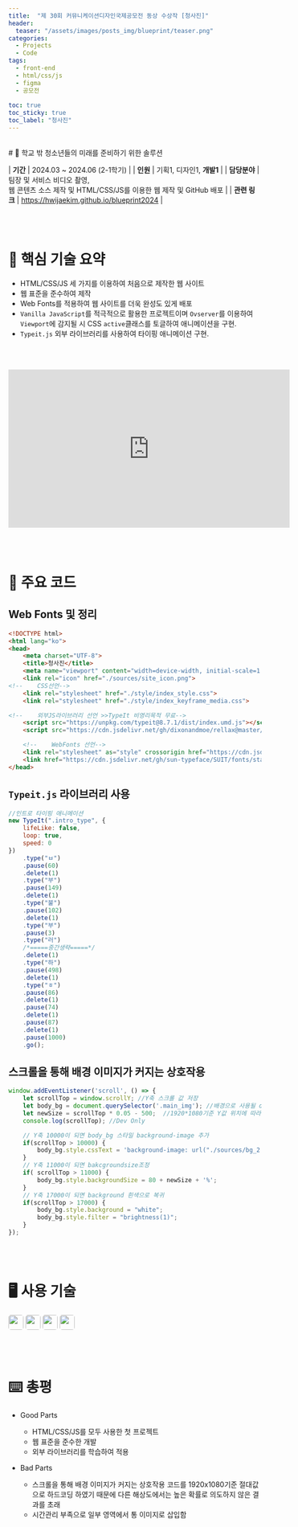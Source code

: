 ```yaml
---
title:  "제 30회 커뮤니케이션디자인국제공모전 동상 수상작 [청사진]"
header:
  teaser: "/assets/images/posts_img/blueprint/teaser.png"
categories:
  - Projects
  - Code
tags:
  - front-end
  - html/css/js
  - figma
  - 공모전
  
toc: true
toc_sticky: true
toc_label: "청사진"
---
```

<style>
  .ico {
    border-radius: 5px;
    height: 30px;
    margin-bottom: 5px;
  }
</style>
<br>
# 📝 학교 밖 청소년들의 미래를 준비하기 위한 솔루션

| **기간**    | 2024.03 ~ 2024.06 (2-1학기)                                                                                     |
| **인원**    | 기획1, 디자인1, **개발1**                                                                                         |
| **담당분야**  | 팀장 및 서비스 비디오 촬영,<br>웹 콘텐츠 소스 제작 및 HTML/CSS/JS를 이용한 웹 제작 및 GitHub 배포                                    |
| **관련 링크** | <a href="https://hwijaekim.github.io/blueprint2024" target="_blank">https://hwijaekim.github.io/blueprint2024</a> |

   <br><br>


# 🔑 핵심 기술 요약
- HTML/CSS/JS 세 가지를 이용하여 처음으로 제작한 웹 사이트 <br>
- 웹 표준을 준수하여 제작
- Web Fonts를 적용하여 웹 사이트를 더욱 완성도 있게 배포
- `Vanilla JavaScript`를 적극적으로 활용한 프로젝트이며 `Ovserver`를 이용하여 `Viewport`에 감지될 시 CSS `active`클래스를 토글하여 애니메이션을 구현. <br>
- `Typeit.js` 외부 라이브러리를 사용하여 타이핑 애니메이션 구현.

<br><br>

<iframe width="560" height="315" src="https://www.youtube-nocookie.com/embed/Lnxbw6FSc_I?si=LyU-lvSpD1P7YVNH" title="YouTube video player" frameborder="0" allow="accelerometer; autoplay; clipboard-write; encrypted-media; gyroscope; picture-in-picture; web-share" referrerpolicy="strict-origin-when-cross-origin" allowfullscreen></iframe>

<br><br>

# 📌 주요 코드
## Web Fonts 및 <head> 정리
```html
<!DOCTYPE html>
<html lang="ko">
<head>
    <meta charset="UTF-8">
    <title>청사진</title>
    <meta name="viewport" content="width=device-width, initial-scale=1.0">
    <link rel="icon" href="./sources/site_icon.png">
<!--    CSS선언-->
    <link rel="stylesheet" href="./style/index_style.css">
    <link rel="stylesheet" href="./style/index_keyframe_media.css">

<!--    외부JS라이브러리 선언 >>TypeIt 비영리목적 무료-->
    <script src="https://unpkg.com/typeit@8.7.1/dist/index.umd.js"></script>
    <script src="https://cdn.jsdelivr.net/gh/dixonandmoe/rellax@master/rellax.min.js"></script>

    <!--    WebFonts 선언-->
    <link rel="stylesheet" as="style" crossorigin href="https://cdn.jsdelivr.net/gh/orioncactus/pretendard@v1.3.9/dist/web/static/pretendard.min.css" />
    <link href="https://cdn.jsdelivr.net/gh/sun-typeface/SUIT/fonts/static/woff2/SUIT.css" rel="stylesheet">
</head>
```

## `Typeit.js` 라이브러리 사용
```javascript
//인트로 타이핑 애니메이션
new TypeIt(".intro_type", {
    lifeLike: false,
    loop: true,
    speed: 0
})
    .type("ㅂ")
    .pause(60)
    .delete(1)
    .type("부")
    .pause(149)
    .delete(1)
    .type("불")
    .pause(102)
    .delete(1)
    .type("부")
    .pause(3)
    .type("러")
    /*=====중간생략=====*/
    .delete(1)
    .type("하")
    .pause(498)
    .delete(1)
    .type("ㅎ")
    .pause(86)
    .delete(1)
    .pause(74)
    .delete(1)
    .pause(87)
    .delete(1)
    .pause(1000)
    .go();
```

## 스크롤을 통해 배경 이미지가 커지는 상호작용
```javascript
window.addEventListener('scroll', () => {
    let scrollTop = window.scrollY; //Y축 스크롤 값 저장
    let body_bg = document.querySelector('.main_img'); //배경으로 사용될 div 변수
    let newSize = scrollTop * 0.05 - 500;  //1920*1080기준 Y값 위치에 따라 이미지 크기가 조절될 수 있도록 값 조절(Y11000 기준)
    console.log(scrollTop); //Dev Only

    // Y축 10000이 되면 body_bg 스타일 background-image 추가
    if(scrollTop > 10000) {
        body_bg.style.cssText = 'background-image: url("./sources/bg_2.jpg"); filter: brightness(.45); opacity: 1; backdrop-filter: blur(10px);'
    }
    // Y축 11000이 되면 bakcgroundsize조정
    if( scrollTop > 11000) {
        body_bg.style.backgroundSize = 80 + newSize + '%';
    }
    // Y축 17000이 되면 background 흰색으로 복귀
    if(scrollTop > 17000) {
        body_bg.style.background = "white";
        body_bg.style.filter = "brightness(1)";
    }
});
```

<br><br>

# 🖥️ 사용 기술
<img class="ico" src="https://img.shields.io/badge/HTML5-E34F26?style=for-the-badge&logo=html5&logoColor=white">
<img class="ico" src="https://img.shields.io/badge/CSS3-1572B6?style=for-the-badge&logo=css3&logoColor=white">
<img class="ico" src="https://img.shields.io/badge/JavaScript-F7DF1E?style=for-the-badge&logo=JavaScript&logoColor=white">
<img class="ico" src="https://img.shields.io/badge/GitHub-100000?style=for-the-badge&logo=github&logoColor=white">

<br><br>

# ⌨️ 총평
- Good Parts
  - HTML/CSS/JS를 모두 사용한 첫 프로젝트
  - 웹 표준을 준수한 개발
  - 외부 라이브러리를 학습하여 적용

- Bad Parts
  - 스크롤을 통해 배경 이미지가 커지는 상호작용 코드를 1920x1080기준 절대값으로 하드코딩 하였기 때문에 다른 해상도에서는 높은 확률로 의도하지 않은 결과를 초래
  - 시간관리 부족으로 일부 영역에서 통 이미지로 삽입함
